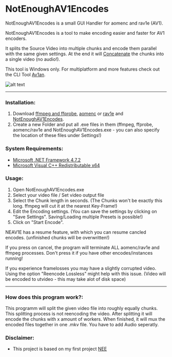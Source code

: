 # NotEnoughAV1Encodes

NotEnoughAV1Encodes is a small GUI Handler for aomenc and rav1e (AV1). 

NotEnoughAV1Encodes is a tool to make encoding easier and faster for AV1 encoders.

It splits the Source Video into multiple chunks and encode them parallel with the same given settings. 
At the end it will [Concatenate](https://trac.ffmpeg.org/wiki/Concatenate) the chunks into a single video (no audio!).

This tool is Windows only. For multiplatform and more features check out the CLI Tool [Av1an](https://github.com/master-of-zen/Av1an).

![alt text](https://i.imgur.com/0ECDxXc.png)

---

### Installation:

1. Download [ffmpeg and ffprobe](https://www.ffmpeg.org/download.html), [aomenc](https://ci.appveyor.com/project/marcomsousa/build-aom/history) or [rav1e](https://github.com/xiph/rav1e) and [NotEnoughAV1Encodes](https://github.com/Alkl58/NotEnoughAV1Encodes/releases). 
2. Create a new Folder and put all .exe files in them (ffmpeg, ffprobe, aomenc/rav1e and NotEnoughAV1Encodes.exe - you can also specify the location of these files under Settings!)

### System Requirements:
- [Microsoft .NET Framework 4.7.2](https://dotnet.microsoft.com/download/dotnet-framework/net472)
- [Microsoft Visual C++ Redistributable x64](https://support.microsoft.com/en-us/help/2977003/the-latest-supported-visual-c-downloads)

### Usage:
1. Open NotEnoughAV1Encodes.exe
2. Select your video file / Set video output file
3. Select the Chunk length in seconds. (The Chunks won't be exactly this long. ffmpeg will cut it at the nearest Key-Frame!)
4. Edit the Encoding settings. (You can save the settings by clicking on "Save Settings". Saving/Loading multiple Presets is possible!)
5. Click on "Start Encode".  

NEAV1E has a resume feature, with which you can resume cancled encodes. (unfinished chunks will be overwritten!)

If you press on cancel, the program will terminate ALL aomenc/rav1e and ffmpeg processes. Don't press it if you have other encodes/instances running!

If you experience framelosses you may have a slightly corrupted video. Using the option "Reencode Lossless" might help with this issue. (Video will be encoded to utvideo - this may take alot of disk space)

---
### How does this program work?:
This programm will split the given video file into roughly equally chunks. This splitting process is not reencoding the video.
After splitting it will encode the chunks with x amount of workers. When finished, it will mux the encoded files together in one .mkv file.
You have to add Audio seperatly. 

### Disclaimer:
- This project is based on my first project [NEE](https://github.com/Alkl58/NotEnoughEncodes)

